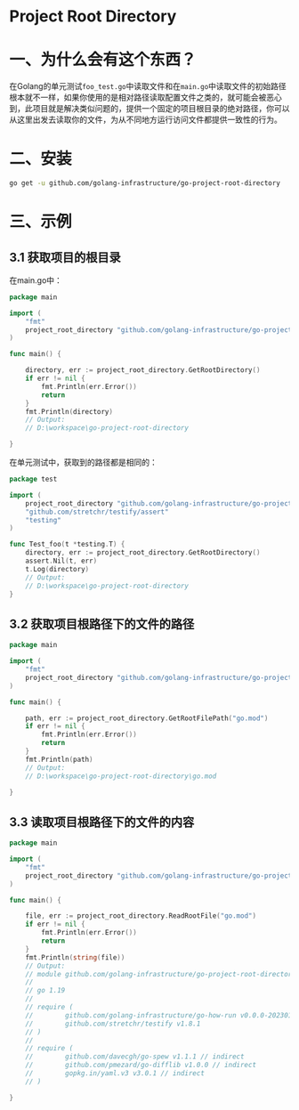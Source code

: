 # Project Root Directory

# 一、为什么会有这个东西？

在Golang的单元测试`foo_test.go`中读取文件和在`main.go`中读取文件的初始路径根本就不一样，如果你使用的是相对路径读取配置文件之类的，就可能会被恶心到，此项目就是解决类似问题的，提供一个固定的项目根目录的绝对路径，你可以从这里出发去读取你的文件，为从不同地方运行访问文件都提供一致性的行为。

# 二、安装

```bash
go get -u github.com/golang-infrastructure/go-project-root-directory
```

# 三、示例

## 3.1 获取项目的根目录

在main.go中： 

```go
package main

import (
	"fmt"
	project_root_directory "github.com/golang-infrastructure/go-project-root-directory"
)

func main() {

	directory, err := project_root_directory.GetRootDirectory()
	if err != nil {
		fmt.Println(err.Error())
		return
	}
	fmt.Println(directory)
	// Output:
	// D:\workspace\go-project-root-directory

}
```

在单元测试中，获取到的路径都是相同的：

```go
package test

import (
	project_root_directory "github.com/golang-infrastructure/go-project-root-directory"
	"github.com/stretchr/testify/assert"
	"testing"
)

func Test_foo(t *testing.T) {
	directory, err := project_root_directory.GetRootDirectory()
	assert.Nil(t, err)
	t.Log(directory)
	// Output: 
	// D:\workspace\go-project-root-directory
}
```

## 3.2 获取项目根路径下的文件的路径 

```go
package main

import (
	"fmt"
	project_root_directory "github.com/golang-infrastructure/go-project-root-directory"
)

func main() {

	path, err := project_root_directory.GetRootFilePath("go.mod")
	if err != nil {
		fmt.Println(err.Error())
		return
	}
	fmt.Println(path)
	// Output:
	// D:\workspace\go-project-root-directory\go.mod

}
```

## 3.3 读取项目根路径下的文件的内容

```go
package main

import (
	"fmt"
	project_root_directory "github.com/golang-infrastructure/go-project-root-directory"
)

func main() {

	file, err := project_root_directory.ReadRootFile("go.mod")
	if err != nil {
		fmt.Println(err.Error())
		return
	}
	fmt.Println(string(file))
	// Output:
	// module github.com/golang-infrastructure/go-project-root-directory
	//
	// go 1.19
	//
	// require (
	//        github.com/golang-infrastructure/go-how-run v0.0.0-20230107060855-56163adc7748
	//        github.com/stretchr/testify v1.8.1
	// )
	//
	// require (
	//        github.com/davecgh/go-spew v1.1.1 // indirect
	//        github.com/pmezard/go-difflib v1.0.0 // indirect
	//        gopkg.in/yaml.v3 v3.0.1 // indirect
	// )

}
```






